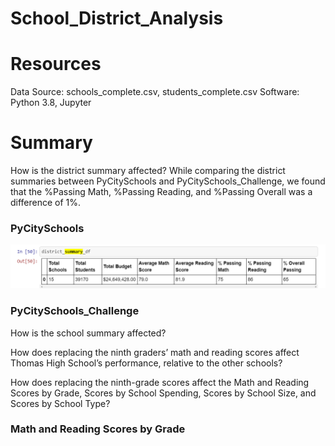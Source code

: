 # School_District_Analysis

# Resources

Data Source: schools_complete.csv, students_complete.csv Software: Python 3.8, Jupyter

# Summary

How is the district summary affected?
While comparing the district summaries between PyCitySchools and PyCitySchools_Challenge, we found that the %Passing Math, %Passing Reading, and %Passing Overall was a difference of 1%.

### PyCitySchools

![PyCitySchools](https://github.com/Samira786/School_District_Analysis/blob/master/DistrictSummary%20-%20PyCitySchools.png)


### PyCitySchools_Challenge




How is the school summary affected?


How does replacing the ninth graders’ math and reading scores affect Thomas High School’s performance, relative to the other schools?


How does replacing the ninth-grade scores affect the Math and Reading Scores by Grade, Scores by School Spending, Scores by School Size, and Scores by School Type? 

### Math and Reading Scores by Grade


